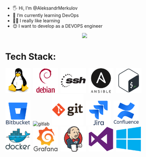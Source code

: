 - 🖐 Hi, I’m @AleksandrMerkulov
- 🧠 I’m currently learning DevOps
- 👨‍🎓 I really like learning
- 😊 I want to develop as a DEVOPS engineer

<div id="header" align="center">
  <img src="https://media.tenor.com/YbmQHDSJvbkAAAAC/thumbs-up-hacker.gif" width="500"/>
</div>

# Tech Stack:

<div>
  <img src="https://github.com/devicons/devicon/blob/master/icons/linux/linux-original.svg" title="Linux" alt="Linux" width="80" height="80"/>&nbsp;
  <img src="https://github.com/devicons/devicon/blob/master/icons/debian/debian-plain-wordmark.svg" title="Debian" alt="Debian width="80" height="80"/>&nbsp;
  <img src="https://github.com/devicons/devicon/blob/master/icons/ssh/ssh-original-wordmark.svg" title="SSH" alt="SSH" width="80" height="80"/>&nbsp;
  <img src="https://github.com/devicons/devicon/blob/master/icons/ansible/ansible-original-wordmark.svg" title="Ansible" alt="Ansible" width="80" height="80"/>&nbsp;
  <img src="https://github.com/devicons/devicon/blob/master/icons/bash/bash-original.svg" title="Bash" alt="Bash" width="80" height="80"/>&nbsp;
  <img src="https://github.com/devicons/devicon/blob/master/icons/bitbucket/bitbucket-original-wordmark.svg" title="BitBucket" alt="BitBucket" width="80" height="80"/>&nbsp;
  <img src="https://upload.wikimedia.org/wikipedia/commons/e/e1/GitLab_logo.svg" title="gitlab" alt="gitlab" width="100" height="100"/>&nbsp;
  <img src="https://github.com/devicons/devicon/blob/master/icons/git/git-original-wordmark.svg" title="Git" alt="Git" width="100" height="100"/>&nbsp; 
  <img src="https://github.com/devicons/devicon/blob/master/icons/jira/jira-original-wordmark.svg" title="Jira" alt="Jira" width="80" height="80"/>&nbsp;  
  <img src="https://github.com/devicons/devicon/blob/master/icons/confluence/confluence-original-wordmark.svg" title="Jira" alt="Jira" width="80" height="80"/>&nbsp;
  <img src="https://github.com/devicons/devicon/blob/master/icons/docker/docker-original-wordmark.svg" title="Docker" alt="Docker" width="80" height="80"/>&nbsp;  
  <img src="https://github.com/devicons/devicon/blob/master/icons/grafana/grafana-original-wordmark.svg" title="Grafana" alt="Grafana" width="80" height="80"/>&nbsp;
  <img src="https://github.com/devicons/devicon/blob/master/icons/jenkins/jenkins-original.svg" title="Jenkins" alt="Jenkins" width="80" height="80"/>&nbsp;  
  <img src="https://github.com/devicons/devicon/blob/master/icons/visualstudio/visualstudio-plain.svg" title="Vsstudio" alt="Vsstudio" width="80" height="80"/>&nbsp; 
  <img src="https://github.com/devicons/devicon/blob/master/icons/windows8/windows8-original.svg" title="win" alt="win" width="80" height="80"/>&nbsp; 
  
</div>
